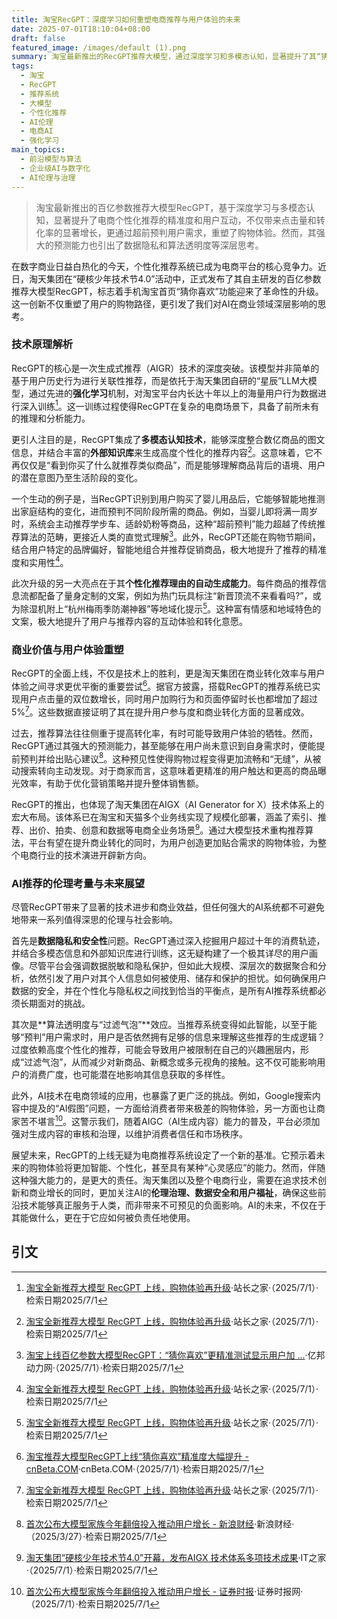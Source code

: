 ```yaml
---
title: 淘宝RecGPT：深度学习如何重塑电商推荐与用户体验的未来
date: 2025-07-01T18:10:04+08:00
draft: false
featured_image: /images/default (1).png
summary: 淘宝最新推出的RecGPT推荐大模型，通过深度学习和多模态认知，显著提升了其“猜你喜欢”功能的精准度，实现了用户点击量和加购行为的双位数增长。该模型能超前预判用户需求并生成个性化推荐理由，为电商体验设定新标杆，同时也引发了数据隐私、算法透明度及AI伦理等深层考量。
tags: 
  - 淘宝
  - RecGPT
  - 推荐系统
  - 大模型
  - 个性化推荐
  - AI伦理
  - 电商AI
  - 强化学习
main_topics: 
  - 前沿模型与算法
  - 企业级AI与数字化
  - AI伦理与治理
---
```


> 淘宝最新推出的百亿参数推荐大模型RecGPT，基于深度学习与多模态认知，显著提升了电商个性化推荐的精准度和用户互动，不仅带来点击量和转化率的显著增长，更通过超前预判用户需求，重塑了购物体验。然而，其强大的预测能力也引出了数据隐私和算法透明度等深层思考。

在数字商业日益白热化的今天，个性化推荐系统已成为电商平台的核心竞争力。近日，淘天集团在“硬核少年技术节4.0”活动中，正式发布了其自主研发的百亿参数推荐大模型RecGPT，标志着手机淘宝首页“猜你喜欢”功能迎来了革命性的升级。这一创新不仅重塑了用户的购物路径，更引发了我们对AI在商业领域深层影响的思考。

### 技术原理解析

RecGPT的核心是一次生成式推荐（AIGR）技术的深度突破。该模型并非简单的基于用户历史行为进行关联性推荐，而是依托于淘天集团自研的“星辰”LLM大模型，通过先进的**强化学习**机制，对淘宝平台内长达十年以上的海量用户行为数据进行深入训练[^1]。这一训练过程使得RecGPT在复杂的电商场景下，具备了前所未有的推理和分析能力。

更引人注目的是，RecGPT集成了**多模态认知技术**，能够深度整合数亿商品的图文信息，并结合丰富的**外部知识库**来生成高度个性化的推荐内容[^1]。这意味着，它不再仅仅是“看到你买了什么就推荐类似商品”，而是能够理解商品背后的语境、用户的潜在意图乃至生活阶段的变化。

一个生动的例子是，当RecGPT识别到用户购买了婴儿用品后，它能够智能地推测出家庭结构的变化，进而预判不同阶段所需的商品。例如，当婴儿即将满一周岁时，系统会主动推荐学步车、适龄奶粉等商品，这种“超前预判”能力超越了传统推荐算法的范畴，更接近人类的直觉式理解[^2]。此外，RecGPT还能在购物节期间，结合用户特定的品牌偏好，智能地组合并推荐促销商品，极大地提升了推荐的精准度和实用性[^1]。

此次升级的另一大亮点在于其**个性化推荐理由的自动生成能力**。每件商品的推荐信息流都配备了量身定制的文案，例如为热门玩具标注“新晋顶流不来看看吗?”，或为除湿机附上“杭州梅雨季防潮神器”等地域化提示[^1]。这种富有情感和地域特色的文案，极大地提升了用户与推荐内容的互动体验和转化意愿。

### 商业价值与用户体验重塑

RecGPT的全面上线，不仅是技术上的胜利，更是淘天集团在商业转化效率与用户体验之间寻求更优平衡的重要尝试[^3]。据官方披露，搭载RecGPT的推荐系统已实现用户点击量的双位数增长，同时用户加购行为和页面停留时长也都增加了超过5%[^1]。这些数据直接证明了其在提升用户参与度和商业转化方面的显著成效。

过去，推荐算法往往侧重于提高转化率，有时可能导致用户体验的牺牲。然而，RecGPT通过其强大的预测能力，甚至能够在用户尚未意识到自身需求时，便能提前预判并给出贴心建议[^4]。这种预见性使得购物过程变得更加流畅和“无缝”，从被动搜索转向主动发现。对于商家而言，这意味着更精准的用户触达和更高的商品曝光效率，有助于优化营销策略并提升整体销售额。

RecGPT的推出，也体现了淘天集团在AIGX（AI Generator for X）技术体系上的宏大布局。该体系已在淘宝和天猫多个业务线实现了规模化部署，涵盖了索引、推荐、出价、拍卖、创意和数据等电商全业务场景[^5]。通过大模型技术重构推荐算法，平台有望在提升商业转化的同时，为用户创造更加贴合需求的购物体验，为整个电商行业的技术演进开辟新方向。

### AI推荐的伦理考量与未来展望

尽管RecGPT带来了显著的技术进步和商业效益，但任何强大的AI系统都不可避免地带来一系列值得深思的伦理与社会影响。

首先是**数据隐私和安全性**问题。RecGPT通过深入挖掘用户超过十年的消费轨迹，并结合多模态信息和外部知识库进行训练，这无疑构建了一个极其详尽的用户画像。尽管平台会强调数据脱敏和隐私保护，但如此大规模、深层次的数据聚合和分析，依然引发了用户对其个人信息如何被使用、储存和保护的担忧。如何确保用户数据的安全，并在个性化与隐私权之间找到恰当的平衡点，是所有AI推荐系统都必须长期面对的挑战。

其次是**算法透明度与“过滤气泡”**效应。当推荐系统变得如此智能，以至于能够“预判”用户需求时，用户是否依然拥有足够的信息来理解这些推荐的生成逻辑？过度依赖高度个性化的推荐，可能会导致用户被限制在自己的兴趣圈层内，形成“过滤气泡”，从而减少对新商品、新概念或多元视角的接触。这不仅可能影响用户的消费广度，也可能潜在地影响其信息获取的多样性。

此外，AI技术在电商领域的应用，也暴露了更广泛的挑战。例如，Google搜索内容中提及的“AI假图”问题，一方面给消费者带来极差的购物体验，另一方面也让商家苦不堪言[^6]。这警示我们，随着AIGC（AI生成内容）能力的普及，平台必须加强对生成内容的审核和治理，以维护消费者信任和市场秩序。

展望未来，RecGPT的上线无疑为电商推荐系统设定了一个新的基准。它预示着未来的购物体验将更加智能、个性化，甚至具有某种“心灵感应”的能力。然而，伴随这种强大能力的，是更大的责任。淘天集团以及整个电商行业，需要在追求技术创新和商业增长的同时，更加关注AI的**伦理治理、数据安全和用户福祉**，确保这些前沿技术能够真正服务于人类，而非带来不可预见的负面影响。AI的未来，不仅在于其能做什么，更在于它应如何被负责任地使用。

## 引文

[^1]: [淘宝全新推荐大模型 RecGPT 上线，购物体验再升级](https://upload.chinaz.com/2025/0701/6388698355706516874841566.png)·站长之家·（2025/7/1）·检索日期2025/7/1
[^2]: [淘宝上线百亿参数大模型RecGPT：“猜你喜欢”更精准测试显示用户加 ...](https://www.ebrun.com/20250701/584159.shtml)·亿邦动力网·（2025/7/1）·检索日期2025/7/1
[^3]: [淘宝推荐大模型RecGPT上线“猜你喜欢”精准度大幅提升 - cnBeta.COM](https://www.cnbeta.com.tw/articles/tech/1510088.htm)·cnBeta.COM·（2025/7/1）·检索日期2025/7/1
[^4]: [首次公布大模型家族今年翻倍投入推动用户增长 - 新浪财经](https://finance.sina.com.cn/roll/2025-03-27/doc-inerckzy4796168.shtml)·新浪财经·（2025/3/27）·检索日期2025/7/1
[^5]: [淘天集团“硬核少年技术节4.0”开幕，发布AIGX 技术体系多项技术成果](https://www.ithome.com/0/864/949.htm)·IT之家·（2025/7/1）·检索日期2025/7/1
[^6]: [首次公布大模型家族今年翻倍投入推动用户增长 - 证券时报](https://stcn.com/article/detail/1617657.html)·证券时报网·（2025/7/1）·检索日期2025/7/1
